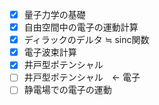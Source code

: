 - [X] 量子力学の基礎
- [X] 自由空間中の電子の運動計算
- [X] ディラックのデルタ ≒ sinc関数
- [X] 電子波束計算
- [X] 井戸型ポテンシャル
- [ ] 井戸型ポテンシャル　<- 電子
- [ ] 静電場での電子の運動
